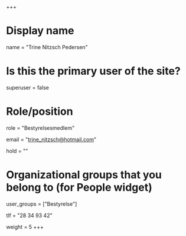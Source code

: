 +++
# Display name
name = "Trine Nitzsch Pedersen"

# Is this the primary user of the site?
superuser = false

# Role/position
role = "Bestyrelsesmedlem"

email = "trine_nitzsch@hotmail.com"

hold = ""

# Organizational groups that you belong to (for People widget)
user_groups = ["Bestyrelse"]

tlf = "28 34 93 42"

weight = 5
+++

